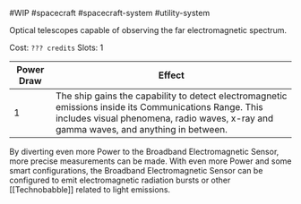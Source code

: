 #WIP #spacecraft #spacecraft-system #utility-system

Optical telescopes capable of observing the far electromagnetic spectrum.

Cost: `??? credits`
Slots: 1

| Power Draw | Effect |
| -----------|--------|
| 1 | The ship gains the capability to detect electromagnetic emissions inside its Communications Range. This includes visual phenomena, radio waves, x-ray and gamma waves, and anything in between. |

By diverting even more Power to the Broadband Electromagnetic Sensor, more precise measurements can be made. With even more Power and some smart configurations, the Broadband Electromagnetic Sensor can be configured to emit electromagnetic radiation bursts or other [[Technobabble]] related to light emissions. 